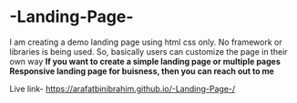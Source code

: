 # -Landing-Page-
I am creating a demo landing page using html css only. No framework or libraries is being used. So, basically users can customize the page in their own way   **If you want to create a simple landing page or multiple pages Responsive landing page for buisness, then you can reach out to me** 


Live link-  https://arafatbinibrahim.github.io/-Landing-Page-/
